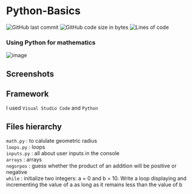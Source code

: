 # Python-Basics

![GitHub last commit](https://img.shields.io/github/last-commit/AlexandreAero/Python-Basics) 
![GitHub code size in bytes](https://img.shields.io/github/languages/code-size/alexandreaero/python-basics)
![Lines of code](https://img.shields.io/tokei/lines/github/alexandreaero/python-basics)

### Using Python for mathematics
![image](https://user-images.githubusercontent.com/66020831/113889360-74dd2900-97c3-11eb-8b9f-22466c4a69df.png)

## Screenshots

## Framework
I used ``Visual Studio Code`` and ``Python``

## Files hierarchy
``math.py`` : to calulate geometric radius   
``loops.py`` : loops   
``inputs.py`` : all about user inputs in the console   
``arrays`` : arrays   
``negorpos`` : guess whether the product of an addition will be positive or negative   
``while`` : initialize two integers: a = 0 and b = 10. Write a loop displaying and incrementing the value of a as long as it remains less than the value of b   
